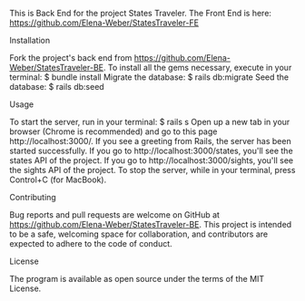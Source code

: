 This is Back End for the project States Traveler.
The Front End is here: https://github.com/Elena-Weber/StatesTraveler-FE

Installation

Fork the project's back end from https://github.com/Elena-Weber/StatesTraveler-BE. To install all the gems necessary, execute in your terminal:
$ bundle install
Migrate the database:
$ rails db:migrate
Seed the database:
$ rails db:seed

Usage

To start the server, run in your terminal:
$ rails s
Open up a new tab in your browser (Chrome is recommended) and go to this page http://localhost:3000/. If you see a greeting from Rails, the server has been started successfully. If you go to http://localhost:3000/states, you'll see the states API of the project. If you go to http://localhost:3000/sights, you'll see the sights API of the project.
To stop the server, while in your terminal, press Control+C (for MacBook).

Contributing

Bug reports and pull requests are welcome on GitHub at https://github.com/Elena-Weber/StatesTraveler-BE. This project is intended to be a safe, welcoming space for collaboration, and contributors are expected to adhere to the code of conduct.

License

The program is available as open source under the terms of the MIT License.